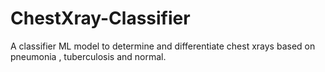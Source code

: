 # ChestXray-Classifier
A classifier ML model to determine and differentiate chest xrays based on pneumonia , tuberculosis and normal.
